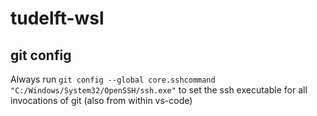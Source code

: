 # tudelft-wsl

## git config

Always run `git config --global core.sshcommand "C:/Windows/System32/OpenSSH/ssh.exe"` to set the ssh executable for all invocations of git (also from within vs-code)